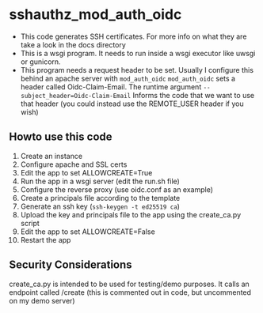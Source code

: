 # sshauthz_mod_auth_oidc

- This code generates SSH certificates. For more info on what they are take a look in the docs directory
- This is a wsgi program. It needs to run inside a wsgi executor like uwsgi or gunicorn.
- This program needs a request header to be set. Usually I configure this behind an apache server with `mod_auth_oidc`
`mod_auth_oidc` sets a header called Oidc-Claim-Email. The runtime argument `--subject_header=Oidc-Claim-Email` Informs the code that we want to use that header (you could instead use the REMOTE_USER header if you wish)

## Howto use this code

1. Create an instance
1. Configure apache and SSL certs
1. Edit the app to set ALLOWCREATE=True
1. Run the app in a wsgi server (edit the run.sh file)
1. Configure the reverse proxy (use oidc.conf as an example)
1. Create a principals file according to the template
1. Generate an ssh key (`ssh-keygen -t ed25519 ca`)
1. Upload the key and principals file to the app using the create_ca.py script
1. Edit the app to set ALLOWCREATE=False
1. Restart the app

## Security Considerations

create_ca.py is intended to be used for testing/demo purposes. It calls an endpoint called /create (this is commented out in code, but uncommented on my demo server)


